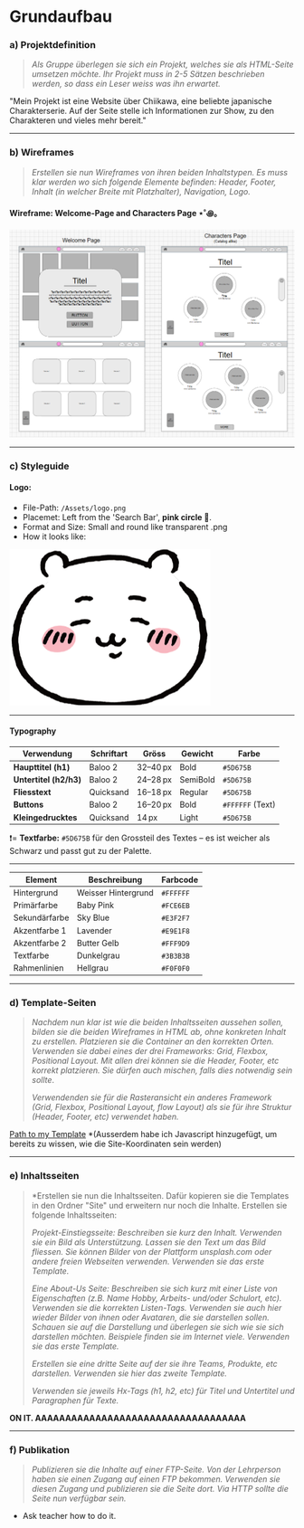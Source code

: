 # Grundaufbau

### a) Projektdefinition 

> *Als Gruppe überlegen sie sich ein Projekt, welches sie als HTML-Seite umsetzen möchte. Ihr Projekt muss in 2-5 Sätzen beschrieben werden, so dass ein Leser weiss was ihn erwartet.*

"Mein Projekt ist eine Website über Chiikawa, eine beliebte japanische Charakterserie. Auf der Seite stelle ich Informationen zur Show, zu den Charakteren und vieles mehr bereit."

---
### b) Wireframes
> *Erstellen sie nun Wireframes von ihren beiden Inhaltstypen. Es muss klar werden wo sich folgende Elemente befinden: Header, Footer, Inhalt (in welcher Breite mit Platzhalter), Navigation, Logo.*

#### Wireframe: Welcome-Page and Characters Page ⋆˚꩜｡
![alt text](image-1.png)

---

### c) Styleguide 

#### Logo: 
- File-Path: `/Assets/logo.png`
- Placemet: Left from the 'Search Bar', **pink circle 🩷**.
- Format and Size: Small and round like transparent .png
- How it looks like:

![Logo-Example](/Assets/logo.png)


---

#### Typography
| Verwendung             | Schriftart | Gröss | Gewicht  | Farbe            |
| ---------------------- | ---------- | ----------------- | -------- | ---------------- |
| **Haupttitel (h1)**    | Baloo 2    | 32–40 px          | Bold     | `#5D675B`        |
| **Untertitel (h2/h3)** | Baloo 2    | 24–28 px          | SemiBold | `#5D675B`        |
| **Fliesstext**          | Quicksand  | 16–18 px          | Regular  | `#5D675B`        |
| **Buttons**            | Baloo 2    | 16–20 px          | Bold     | `#FFFFFF` (Text) |
| **Kleingedrucktes**    | Quicksand  | 14 px             | Light    | `#5D675B`        |

❗= **Textfarbe:** `#5D675B` für den Grossteil des Textes – es ist weicher als Schwarz und passt gut zu der Palette.

---
| Element       | Beschreibung                    | Farbcode  |
| ------------- | ------------------------------- | --------- |
| Hintergrund   | Weisser Hintergrund              | `#FFFFFF` |
| Primärfarbe   | Baby Pink   | `#FCE6EB` |
| Sekundärfarbe | Sky Blue      | `#E3F2F7` |
| Akzentfarbe 1 | Lavender    | `#E9E1F8` |
| Akzentfarbe 2 | Butter Gelb   | `#FFF9D9` |
| Textfarbe     | Dunkelgrau | `#3B3B3B` |
| Rahmenlinien  | Hellgrau   | `#F0F0F0` |

---

### d) Template-Seiten
> *Nachdem nun klar ist wie die beiden Inhaltsseiten aussehen sollen, bilden sie die beiden Wireframes in HTML ab, ohne konkreten Inhalt zu erstellen. Platzieren sie die Container an den korrekten Orten. Verwenden sie dabei eines der drei Frameworks: Grid, Flexbox, Positional Layout. Mit allen drei können sie die Header, Footer, etc korrekt platzieren. Sie dürfen auch mischen, falls dies notwendig sein sollte*.
>
> *Verwendenden sie für die Rasteransicht ein anderes Framework (Grid, Flexbox, Positional Layout, flow Layout) als sie für ihre Struktur (Header, Footer, etc) verwendet haben.*

[Path to my Template](/Templates/HTML) *(Ausserdem habe ich Javascript hinzugefügt, um bereits zu wissen, wie die Site-Koordinaten sein werden)

---

### e) Inhaltsseiten
> *Erstellen sie nun die Inhaltsseiten. Dafür kopieren sie die Templates in den Ordner "Site" und erweitern nur noch die Inhalte. Erstellen sie folgende Inhaltsseiten:
> 
> *Projekt-Einstiegsseite: Beschreiben sie kurz den Inhalt. Verwenden sie ein Bild als Unterstützung. Lassen sie den Text um das Bild fliessen. Sie können Bilder von der Plattform unsplash.com oder andere freien Webseiten verwenden. Verwenden sie das erste Template.*
>
> *Eine About-Us Seite: Beschreiben sie sich kurz mit einer Liste von Eigenschaften (z.B. Name Hobby, Arbeits- und/oder Schulort, etc). Verwenden sie die korrekten Listen-Tags. Verwenden sie auch hier wieder Bilder von ihnen oder Avataren, die sie darstellen sollen. Schauen sie auf die Darstellung und überlegen sie sich wie sie sich darstellen möchten. Beispiele finden sie im Internet viele. Verwenden sie das erste Template.*
>
> *Erstellen sie eine dritte Seite auf der sie ihre Teams, Produkte, etc darstellen. Verwenden sie hier das zweite Template.*
>
> *Verwenden sie jeweils Hx-Tags (h1, h2, etc) für Titel und Untertitel und Paragraphen für Texte.*

**ON IT. AAAAAAAAAAAAAAAAAAAAAAAAAAAAAAAAAAA**

---

### f) Publikation

> *Publizieren sie die Inhalte auf einer FTP-Seite. Von der Lehrperson haben sie einen Zugang auf einen FTP bekommen. Verwenden sie diesen Zugang und publizieren sie die Seite dort. Via HTTP sollte die Seite nun verfügbar sein.*

- Ask teacher how to do it.